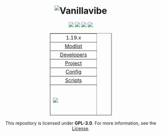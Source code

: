 <div align="center">

# ![Vanillavibe](https://user-images.githubusercontent.com/97899734/170998008-d68f9d8f-07e4-4a1e-8d8d-3b8db7c88af5.png)

[![](https://img.shields.io/badge/mod%20loader-fabric-yellow?style=flat-round)](https://fabricmc.net/)
[![](https://img.shields.io/static/v1?label=status&message=not-released&color=orange)](https://vanillavibe.website/)
[![](https://img.shields.io/static/v1?label=status&message=poor&color=pink)](https://vanillavibe.website/)
[![](https://img.shields.io/badge/License-GPLv3-blue.svg)](https://github.com/szumaster1/Vanillavibe/blob/main/1.19.X/Vanillavibe/LICENSE.md)

<table style="border-collapse: collapse; width: 38.843%; height: 260px;" border="1">
<tbody>
<tr style="height: 18px;">
<td style="width: 70%; height: 18px; text-align: center;">
<div align="center">1.19.x</div>
</td>
</tr>
<tr style="height: 18px;">
<td style="width: 70%; height: 18px; text-align: center;">
<div align="center"><a href="https://github.com/szumaster1/Vanillavibe/blob/main/1.19.X/Vanillavibe/MODPACK/MODLIST.md">Modlist</a></td>
</td>
</tr>
<tr style="height: 18px;">
<td style="width: 70%; height: 18px; text-align: center;">
<div align="center"><a href="https://github.com/szumaster1/Vanillavibe/blob/main/DEVELOPERS.md">Developers</a></td>
</td>
</tr>
<tr style="height: 18px;">
<td style="width: 70%; height: 18px; text-align: center;">
<div align="center"><a href="https://github.com/szumaster1/Vanillavibe">Project</a></td>
</td>
</tr>
<tr style="height: 18px;">
<td style="width: 70%; height: 18px; text-align: center;">
<div align="center"><a href="https://github.com/szumaster1/Vanillavibe/tree/main/1.19.X/Vanillavibe/MODPACK/config">Config</a></td>
</td>
</tr>
<tr style="height: 18px;">
<td style="width: 70%; height: 18px; text-align: center;">
<div align="center"><a href="https://github.com/szumaster1/Vanillavibe/tree/main/1.19.X/Vanillavibe/MODPACK/kubejs">Scripts</a></td>

</td>
</tr>
<tr style="height: 100px;">
<td style="width: 70%; height: 100px;"><a href="https://github.com/szumaster1/Vanillavibe/"><img style="display: block; margin-left: auto; margin-right: auto;" src="https://i.imgur.com/1omT2vM.png"/>
</a></td>
</tr>
</tbody>
</table>
</div>
<div align="center">
   
This repository is licensed under **GPL-3.0**. For more information, see the [License](https://github.com/szumaster1/Vanillavibe/blob/main/1.19.X/Vanillavibe/LICENSE.md).
</div>
